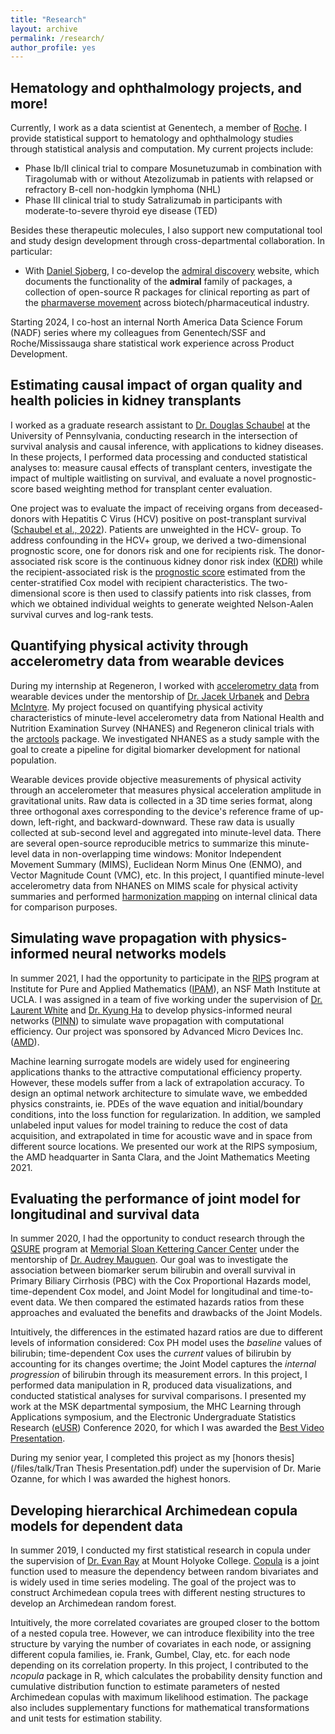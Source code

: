 ```yaml
---
title: "Research"
layout: archive
permalink: /research/
author_profile: yes
---
```


Hematology and ophthalmology projects, and more!
---	
Currently, I work as a data scientist at Genentech, a member of [Roche](https://www.roche.com/). I provide statistical support to hematology and ophthalmology studies through statistical analysis and computation. My current projects include:

- Phase Ib/II clinical trial to compare Mosunetuzumab in combination with Tiragolumab with or without Atezolizumab in patients with relapsed or refractory B-cell non-hodgkin lymphoma (NHL)
- Phase III clinical trial to study Satralizumab in participants with moderate-to-severe thyroid eye disease (TED)

Besides these therapeutic molecules, I also support new computational tool and study design development through cross-departmental collaboration. In particular:

- With [Daniel Sjoberg](https://www.danieldsjoberg.com/), I co-develop the [admiral discovery](https://pharmaverse.github.io/admiraldiscovery/index.html) website, which documents the functionality of the **admiral** family of packages, a collection of open-source R packages for clinical reporting as part of the [pharmaverse movement](https://pharmaverse.org/) across biotech/pharmaceutical industry.

Starting 2024, I co-host an internal North America Data Science Forum (NADF) series where my colleagues from Genentech/SSF and Roche/Mississauga share statistical work experience across Product Development. <!-- Topics include but are not limited to: programming practice, integrated use of real-world evidence, missing data handling, and filing procedure, etc. -->   

Estimating causal impact of organ quality and health policies in kidney transplants
---	
I worked as a graduate research assistant to [Dr. Douglas Schaubel](https://www.dbei.med.upenn.edu/bio/douglas-e-schaubel-phd) at the University of Pennsylvania, conducting research in the intersection of survival analysis and causal inference, with applications to kidney diseases. In these projects, I performed data processing and conducted statistical analyses to: measure causal effects of transplant centers, investigate the impact of multiple waitlisting on survival, and evaluate a novel prognostic-score based weighting method for transplant center evaluation.

One project was to evaluate the impact of receiving organs from deceased-donors with Hepatitis C Virus (HCV) positive on post-transplant survival ([Schaubel et al., 2022](https://jamanetwork.com/journals/jama/article-abstract/2795744)). Patients are unweighted in the HCV- group. To address confounding in the HCV+ group, we derived a two-dimensional prognostic score, one for donors risk and one for recipients risk. The donor-associated risk score is the continuous kidney donor risk index ([KDRI](https://journals.lww.com/transplantjournal/Fulltext/2009/07270/A_Comprehensive_Risk_Quantification_Score_for.13.aspx)) while the recipient-associated risk is the [prognostic score](https://academic.oup.com/biomet/article/95/2/481/230183) estimated from the center-stratified Cox model with recipient characteristics. The two-dimensional score is then used to classify patients into risk classes, from which we obtained individual weights to generate weighted Nelson-Aalen survival curves and log-rank tests. 


Quantifying physical activity through accelerometry data from wearable devices
---	
During my internship at Regeneron, I worked with [accelerometry data](https://link.springer.com/article/10.1007/s12561-018-9227-2) from wearable devices under the mentorship of [Dr. Jacek Urbanek](https://scholar.google.com/citations?user=5X-it4IAAAAJ) and [Debra McIntyre](https://www.researchgate.net/scientific-contributions/Debra-A-Goldman-59078225/publications/2). My project focused on quantifying physical activity characteristics of minute-level accelerometry data from National Health and Nutrition Examination Survey (NHANES) and Regeneron clinical trials with the [arctools](https://cran.r-project.org/web/packages/arctools/arctools.pdf) package. We investigated NHANES as a study sample with the goal to create a pipeline for digital biomarker development for national population.

Wearable devices provide objective measurements of physical activity through an accelerometer that measures physical acceleration amplitude in gravitational units. Raw data is collected in a 3D time series format, along three orthogonal axes corresponding to the device's reference frame of up-down, left-right, and backward-downward. These raw data is usually collected at sub-second level and aggregated into minute-level data. There are several open-source reproducible metrics to summarize this minute-level data in non-overlapping time windows: Monitor Independent Movement Summary (MIMS), Euclidean Norm Minus One (ENMO), and Vector Magnitude Count (VMC), etc. In this project, I quantified minute-level accelerometry data from NHANES on MIMS scale for physical activity summaries and performed [harmonization mapping](https://pubmed.ncbi.nlm.nih.gov/35867392/) on internal clinical data for comparison purposes. 


Simulating wave propagation with physics-informed neural networks models  
---	
In summer 2021, I had the opportunity to participate in the [RIPS](https://www.ipam.ucla.edu/programs/student-research-programs/research-in-industrial-projects-for-students-rips-2024-los-angeles/) program at Institute for Pure and Applied Mathematics ([IPAM](https://www.ipam.ucla.edu/)), an NSF Math Institute at UCLA. I was assigned in a team of five working under the supervision of [Dr. Laurent White](https://scholar.google.com/citations?user=Q_ieoIsAAAAJ&hl=en) and [Dr. Kyung Ha](https://kyung-ha.gitlab.io/website/) to develop physics-informed neural networks ([PINN](https://towardsdatascience.com/physics-informed-neural-networks-pinns-an-intuitive-guide-fff138069563?gi=5ad447efc0df)) to simulate wave propagation with computational efficiency. Our project was sponsored by Advanced Micro Devices Inc. ([AMD](https://www.amd.com/en.html)).

Machine learning surrogate models are widely used for engineering applications thanks to the attractive computational efficiency property. However, these models suffer from a lack of extrapolation accuracy. To design an optimal network architecture to simulate wave, we embedded physics constraints, ie. PDEs of the wave equation and initial/boundary conditions, into the loss function for regularization. In addition, we sampled unlabeled input values for model training to reduce the cost of data acquisition, and extrapolated in time for acoustic wave and in space from different source locations. We presented our work at the RIPS symposium, the AMD headquarter in Santa Clara, and the Joint Mathematics Meeting 2021. 


Evaluating the performance of joint model for longitudinal and survival data
---	
In summer 2020, I had the opportunity to conduct research through the [QSURE](https://www.mskcc.org/departments/epidemiology-biostatistics/educational-opportunities/quantitative-sciences-summer-undergraduate-research-experience-qsure) program at [Memorial Sloan Kettering Cancer Center](https://www.mskcc.org/departments/epidemiology-biostatistics) under the
mentorship of [Dr. Audrey Mauguen](https://www.mskcc.org/profile/audrey-mauguen). Our goal was to investigate the association between biomarker serum bilirubin and overall survival in Primary Biliary Cirrhosis (PBC) with the Cox Proportional Hazards model, time-dependent Cox model, and Joint Model for longitudinal and time-to-event data. We then compared the estimated hazards ratios from these approaches and evaluated the benefits and drawbacks of the Joint Models. 

Intuitively, the differences in the estimated hazard ratios are due to different levels of information considered: Cox PH model uses the *baseline* values of bilirubin; time-dependent Cox uses the *current* values of bilirubin by accounting for its changes overtime; the Joint Model captures the *internal progression* of bilirubin through its measurement errors. In this project, I performed data manipulation in R, produced data visualizations, and conducted statistical analyses for survival comparisons. I presented my work at the MSK departmental symposium, the MHC Learning through Applications symposium, and the Electronic Undergraduate Statistics Research ([eUSR](https://www.causeweb.org/usproc/eusrc/2020/virtual-posters/13)) Conference 2020, for which I was awarded the [Best Video Presentation](https://www.causeweb.org/usproc/eusr/video-competition). 

During my senior year, I completed this project as my [honors thesis](/files/talk/Tran Thesis Presentation.pdf) under the supervision of Dr. Marie Ozanne, for which I was awarded the highest honors. 

Developing hierarchical Archimedean copula models for dependent data
---	
In summer 2019, I conducted my first statistical research in copula under the supervision of [Dr. Evan Ray](https://www.umass.edu/public-health-sciences/about/directory/evan-l-ray) at Mount Holyoke College. [Copula](https://en.wikipedia.org/wiki/Copula_(probability_theory)) is a joint function used to measure the dependency between random bivariates and is widely used in time series modeling. The goal of the project was to construct Archimedean copula trees with different nesting structures to develop an Archimedean random forest.

Intuitively, the more correlated covariates are grouped closer to the bottom of a nested copula tree. However, we can introduce flexibility into the tree structure by varying the number of covariates in each node, or assigning different copula families, ie. Frank, Gumbel, Clay, etc. for each node depending on its correlation property. In this project, I contributed to the *ncopula* package in R, which calculates the probability density function and cumulative distribution function to estimate parameters of nested Archimedean copulas with maximum likelihood estimation. The package also includes supplementary functions for mathematical transformations and unit tests for estimation stability. 
